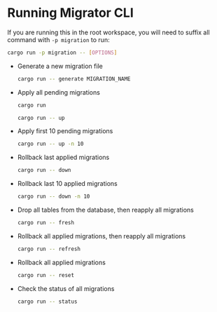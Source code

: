 # Running Migrator CLI

If you are running this in the root workspace, you will need to suffix all command with `-p migration` to run:

```sh
cargo run -p migration -- [OPTIONS]
```

- Generate a new migration file

  ```sh
  cargo run -- generate MIGRATION_NAME
  ```

- Apply all pending migrations

  ```sh
  cargo run
  ```

  ```sh
  cargo run -- up
  ```

- Apply first 10 pending migrations

  ```sh
  cargo run -- up -n 10
  ```

- Rollback last applied migrations

  ```sh
  cargo run -- down
  ```

- Rollback last 10 applied migrations

  ```sh
  cargo run -- down -n 10
  ```

- Drop all tables from the database, then reapply all migrations

  ```sh
  cargo run -- fresh
  ```

- Rollback all applied migrations, then reapply all migrations

  ```sh
  cargo run -- refresh
  ```

- Rollback all applied migrations

  ```sh
  cargo run -- reset
  ```

- Check the status of all migrations

  ```sh
  cargo run -- status
  ```
